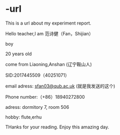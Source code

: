 # -url


This is a url about my experiment report.

Hello teacher,I am 范诗健（Fan，Shijian）

boy

20 years old 

come from Liaoning,Anshan (辽宁鞍山人) 

SID:2017445509（40251071）

email adress: sfan03@qub.ac.uk (就是我发送的这个)

Phone number:（+86）18940272800

adress: dormitory 7, room 506

hobby: flute,erhu


THanks for your reading. Enjoy this amazing day.

